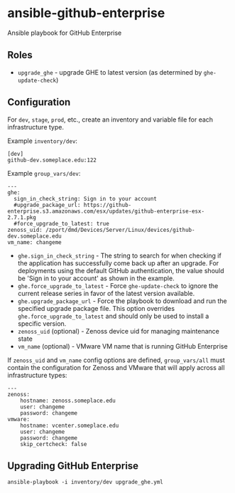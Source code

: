 # ansible-github-enterprise

Ansible playbook for GitHub Enterprise

## Roles

* `upgrade_ghe` - upgrade GHE to latest version (as determined by `ghe-update-check`)

## Configuration

For `dev`, `stage`, `prod`, etc., create an inventory and variable file for each infrastructure type.

Example `inventory/dev`:

```
[dev]
github-dev.someplace.edu:122
```

Example `group_vars/dev`:

```
---
ghe:
  sign_in_check_string: Sign in to your account
  #upgrade_package_url: https://github-enterprise.s3.amazonaws.com/esx/updates/github-enterprise-esx-2.7.1.pkg
  #force_upgrade_to_latest: true
zenoss_uid: /zport/dmd/Devices/Server/Linux/devices/github-dev.someplace.edu
vm_name: changeme
```

* `ghe.sign_in_check_string` - The string to search for when checking if the application has successfully come back up after an upgrade. For deployments using the default GitHub authentication, the value should be 'Sign in to your account' as shown in the example.
* `ghe.force_upgrade_to_latest` - Force `ghe-update-check` to ignore the current release series in favor of the latest version available.
* `ghe.upgrade_package_url` - Force the playbook to download and run the specified upgrade package file. This option overrides `ghe.force_upgrade_to_latest` and should only be used to install a specific version.
* `zenoss_uid` (optional) - Zenoss device uid for managing maintenance state
* `vm_name` (optional) - VMware VM name that is running GitHub Enterprise

If `zenoss_uid` and `vm_name` config options are defined, `group_vars/all` must contain the configuration for Zenoss and VMware that will apply across all infrastructure types:

```
---
zenoss:
    hostname: zenoss.someplace.edu
    user: changeme
    password: changeme
vmware:
    hostname: vcenter.someplace.edu
    user: changeme
    password: changeme
    skip_certcheck: false
```

## Upgrading GitHub Enterprise

```
ansible-playbook -i inventory/dev upgrade_ghe.yml
```
